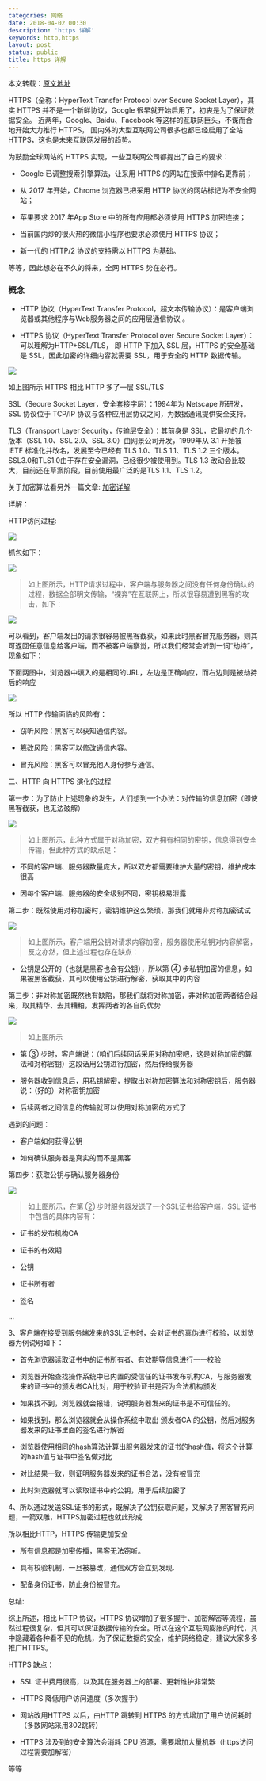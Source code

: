 ```yaml
---
categories: 网络
date: 2018-04-02 00:30
description: 'https 详解'
keywords: http,https
layout: post
status: public
title: https 详解
---
```


本文转载：[原文地址](http://baijiahao.baidu.com/s?id=1570143475599137&wfr=spider&for=pc)

HTTPS（全称：HyperText Transfer Protocol over Secure Socket Layer），其实 HTTPS 并不是一个新鲜协议，Google 很早就开始启用了，初衷是为了保证数据安全。 近两年，Google、Baidu、Facebook 等这样的互联网巨头，不谋而合地开始大力推行 HTTPS， 国内外的大型互联网公司很多也都已经启用了全站 HTTPS，这也是未来互联网发展的趋势。

为鼓励全球网站的 HTTPS 实现，一些互联网公司都提出了自己的要求：

- Google 已调整搜索引擎算法，让采用 HTTPS 的网站在搜索中排名更靠前；

- 从 2017 年开始，Chrome 浏览器已把采用 HTTP 协议的网站标记为不安全网站；

- 苹果要求 2017 年App Store 中的所有应用都必须使用 HTTPS 加密连接；

- 当前国内炒的很火热的微信小程序也要求必须使用 HTTPS 协议；

- 新一代的 HTTP/2 协议的支持需以 HTTPS 为基础。

等等，因此想必在不久的将来，全网 HTTPS 势在必行。


### 概念

- HTTP 协议（HyperText Transfer Protocol，超文本传输协议）：是客户端浏览器或其他程序与Web服务器之间的应用层通信协议 。

- HTTPS 协议（HyperText Transfer Protocol over Secure Socket Layer）：可以理解为HTTP+SSL/TLS， 即 HTTP 下加入 SSL 层，HTTPS 的安全基础是 SSL，因此加密的详细内容就需要 SSL，用于安全的 HTTP 数据传输。

![](http://chenrd.me/images/posts/https-01.png)

如上图所示 HTTPS 相比 HTTP 多了一层 SSL/TLS

SSL（Secure Socket Layer，安全套接字层）：1994年为 Netscape 所研发，SSL 协议位于 TCP/IP 协议与各种应用层协议之间，为数据通讯提供安全支持。

TLS（Transport Layer Security，传输层安全）：其前身是 SSL，它最初的几个版本（SSL 1.0、SSL 2.0、SSL 3.0）由网景公司开发，1999年从 3.1 开始被 IETF 标准化并改名，发展至今已经有 TLS 1.0、TLS 1.1、TLS 1.2 三个版本。SSL3.0和TLS1.0由于存在安全漏洞，已经很少被使用到。TLS 1.3 改动会比较大，目前还在草案阶段，目前使用最广泛的是TLS 1.1、TLS 1.2。

关于加密算法看另外一篇文章: [加密详解](http://chenrd.me/2018/02/04/%E5%8A%A0%E5%AF%86-%E7%AE%97%E6%B3%95/)

详解：

HTTP访问过程:

![](http://chenrd.me/images/posts/https-02.png)

抓包如下：

![](http://chenrd.me/images/posts/https-03.png)

> 如上图所示，HTTP请求过程中，客户端与服务器之间没有任何身份确认的过程，数据全部明文传输，“裸奔”在互联网上，所以很容易遭到黑客的攻击，如下：

![](http://chenrd.me/images/posts/https-04.png)

可以看到，客户端发出的请求很容易被黑客截获，如果此时黑客冒充服务器，则其可返回任意信息给客户端，而不被客户端察觉，所以我们经常会听到一词“劫持”，现象如下：

下面两图中，浏览器中填入的是相同的URL，左边是正确响应，而右边则是被劫持后的响应

![](http://chenrd.me/images/posts/https-05.png)

所以 HTTP 传输面临的风险有：

- 窃听风险：黑客可以获知通信内容。

- 篡改风险：黑客可以修改通信内容。

- 冒充风险：黑客可以冒充他人身份参与通信。

二、HTTP 向 HTTPS 演化的过程

第一步：为了防止上述现象的发生，人们想到一个办法：对传输的信息加密（即使黑客截获，也无法破解）

![](http://chenrd.me/images/posts/https-06.png)

> 如上图所示，此种方式属于对称加密，双方拥有相同的密钥，信息得到安全传输，但此种方式的缺点是：

- 不同的客户端、服务器数量庞大，所以双方都需要维护大量的密钥，维护成本很高

- 因每个客户端、服务器的安全级别不同，密钥极易泄露

第二步：既然使用对称加密时，密钥维护这么繁琐，那我们就用非对称加密试试

![](http://chenrd.me/images/posts/https-07.png)

> 如上图所示，客户端用公钥对请求内容加密，服务器使用私钥对内容解密，反之亦然，但上述过程也存在缺点：

- 公钥是公开的（也就是黑客也会有公钥），所以第 ④ 步私钥加密的信息，如果被黑客截获，其可以使用公钥进行解密，获取其中的内容

第三步：非对称加密既然也有缺陷，那我们就将对称加密，非对称加密两者结合起来，取其精华、去其糟粕，发挥两者的各自的优势

![](http://chenrd.me/images/posts/https-08.png)

> 如上图所示

- 第 ③ 步时，客户端说：（咱们后续回话采用对称加密吧，这是对称加密的算法和对称密钥）这段话用公钥进行加密，然后传给服务器

- 服务器收到信息后，用私钥解密，提取出对称加密算法和对称密钥后，服务器说：（好的）对称密钥加密

- 后续两者之间信息的传输就可以使用对称加密的方式了

遇到的问题：

- 客户端如何获得公钥

- 如何确认服务器是真实的而不是黑客

第四步：获取公钥与确认服务器身份

![](http://chenrd.me/images/posts/https-09.png)

> 如上图所示，在第 ② 步时服务器发送了一个SSL证书给客户端，SSL 证书中包含的具体内容有：

- 证书的发布机构CA

- 证书的有效期

- 公钥

- 证书所有者

- 签名

...

3、客户端在接受到服务端发来的SSL证书时，会对证书的真伪进行校验，以浏览器为例说明如下：

- 首先浏览器读取证书中的证书所有者、有效期等信息进行一一校验

- 浏览器开始查找操作系统中已内置的受信任的证书发布机构CA，与服务器发来的证书中的颁发者CA比对，用于校验证书是否为合法机构颁发

- 如果找不到，浏览器就会报错，说明服务器发来的证书是不可信任的。

- 如果找到，那么浏览器就会从操作系统中取出 颁发者CA 的公钥，然后对服务器发来的证书里面的签名进行解密

- 浏览器使用相同的hash算法计算出服务器发来的证书的hash值，将这个计算的hash值与证书中签名做对比

- 对比结果一致，则证明服务器发来的证书合法，没有被冒充

- 此时浏览器就可以读取证书中的公钥，用于后续加密了

4、所以通过发送SSL证书的形式，既解决了公钥获取问题，又解决了黑客冒充问题，一箭双雕，HTTPS加密过程也就此形成

所以相比HTTP，HTTPS 传输更加安全

- 所有信息都是加密传播，黑客无法窃听。

- 具有校验机制，一旦被篡改，通信双方会立刻发现.

- 配备身份证书，防止身份被冒充。

总结:

综上所述，相比 HTTP 协议，HTTPS 协议增加了很多握手、加密解密等流程，虽然过程很复杂，但其可以保证数据传输的安全。所以在这个互联网膨胀的时代，其中隐藏着各种看不见的危机，为了保证数据的安全，维护网络稳定，建议大家多多推广HTTPS。

HTTPS 缺点：

- SSL 证书费用很高，以及其在服务器上的部署、更新维护非常繁

- HTTPS 降低用户访问速度（多次握手）

- 网站改用HTTPS 以后，由HTTP 跳转到 HTTPS 的方式增加了用户访问耗时（多数网站采用302跳转）

- HTTPS 涉及到的安全算法会消耗 CPU 资源，需要增加大量机器（https访问过程需要加解密）

等等


